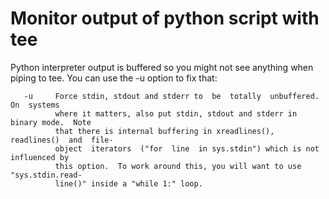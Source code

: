 # Monitor output of python script with tee
Python interpreter output is buffered so you might not see anything when piping to tee. You can use the -u option to fix that:
```
   -u     Force stdin, stdout and stderr to  be  totally  unbuffered.   On  systems
          where it matters, also put stdin, stdout and stderr in binary mode.  Note
          that there is internal buffering in xreadlines(), readlines()  and  file-
          object  iterators  ("for  line  in sys.stdin") which is not influenced by
          this option.  To work around this, you will want to use  "sys.stdin.read‐
          line()" inside a "while 1:" loop.
```
